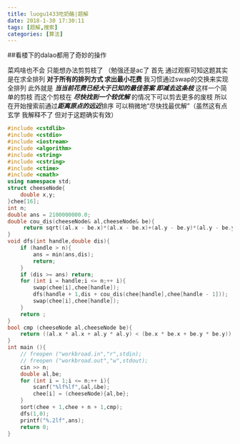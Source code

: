 ```yaml
---
title: luogu1433吃奶酪|题解
date: 2018-1-30 17:30:11
tags: [题解,搜索]
categories: [算法]
---
```


##看楼下的dalao都用了奇妙的操作

菜鸡啥也不会 只能想办法剪剪枝了
（勉强还是ac了
首先 通过观察可知这题其实是在求全排列
**对于所有的排列方式 求出最小花费**
我习惯通过swap的交换来实现全排列
此外就是 ***当当前花费已经大于已知的最佳答案 即减去这条枝*** 这样一个简单的剪枝
而这个剪枝在 ***尽快找到一个较优解*** 的情况下可以剪去更多的废枝
所以在开始搜索前通过***距离原点的远近***排序 可以稍微地“尽快找最优解”（虽然这有点玄学 我解释不了 但对于这题确实有效）

```c++
#include <cstdlib>
#include <cstdio>
#include <iostream>
#include <algorithm>
#include <string>
#include <cstring>
#include <ctime>
#include <cmath>
using namespace std;
struct cheeseNode{
    double x,y;
}chee[16];
int n;
double ans = 2100000000.0;
double cou_dis(cheeseNode& al,cheeseNode& be){
     return sqrt((al.x - be.x)*(al.x - be.x)+(al.y - be.y)*(al.y - be.y));
}
void dfs(int handle,double dis){
    if (handle > n){
        ans = min(ans,dis);
        return;
    }
    if (dis >= ans) return;
    for (int i = handle;i <= n;++ i){
        swap(chee[i],chee[handle]);
        dfs(handle + 1,dis + cou_dis(chee[handle],chee[handle - 1]));
        swap(chee[i],chee[handle]);
    }
    return ;
}
bool cmp (cheeseNode al,cheeseNode be){
    return ((al.x * al.x + al.y * al.y) < (be.x * be.x + be.y * be.y));
}
int main (){
    // freopen ("workbroad.in","r",stdin);
    // freopen ("workbroad.out","w",stdout);
    cin >> n;
    double al,be;
    for (int i = 1;i <= n;++ i){
        scanf("%lf%lf",&al,&be);
        chee[i] = (cheeseNode){al,be};
    }
    sort(chee + 1,chee + n + 1,cmp);
    dfs(1,0);
    printf("%.2lf",ans);
    return 0;
}
```